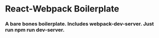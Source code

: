 # React-Webpack Boilerplate

### A bare bones boilerplate. Includes webpack-dev-server. Just run npm run dev-server.